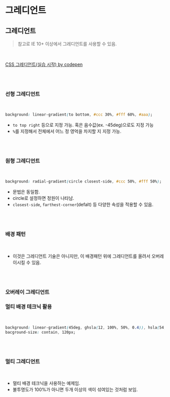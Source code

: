 # 그레디언트

## 그레디언트

> 참고로 IE 10+ 이상에서 그레디언트를 사용할 수 있음.

<br/>

[CSS 그레디언트(실습 시작) by codepen](https://codepen.io/yamoo9/pen/LdZPgq) 


<br/>
<br/>

### 선형 그레디언트
<br/>

```css
background: linear-gradient(to bottom, #ccc 30%, #fff 60%, #aaa);
```
- `to top right` 등으로 지정 가능. 혹은 음수값(ex. -45deg)으로도 지정 가능
- `%`를 지정해서 전체에서 어느 정 영억을 차지할 지 지정 가능.

<br/>
<br/>


### 원형 그레디언트
<br/>

```css
background: radial-gradient(circle closest-side, #ccc 50%, #fff 50%);
```

- 문법은 동일함.
- circle로 설정하면 정원이 나타남.
- `closest-side`, `farthest-corner`(defalt) 등 다양한 속성을 적용할 수 있음.


<br/>
<br/>


### 배경 패턴
<br/>

- 이것은 그레디언트 기술은 아니지만, 이 배경패턴 위에 그레디언트를 올려서 오버레이시킬 수 있음.

<br/>
<br/>


### 오버레이 그레디언트
### 멀티 배경 테크닉 활용
<br/>

```css
background: linear-gradient(45deg, ghsla(12, 100%, 50%, 0.4)), hsla(54, 90%, 68%, 0.4), url("//goo.gl/B6SfbX");
bacground-size: contain, 120px;
```

<br/>
<br/>

### 멀티 그레디언트
<br/>

- 멀티 배경 테크닉을 사용하는 예제임.
- 불투명도가 100%가 아니면 두개 이상의 색이 섞여있는 것처럼 보임.


<br/>
